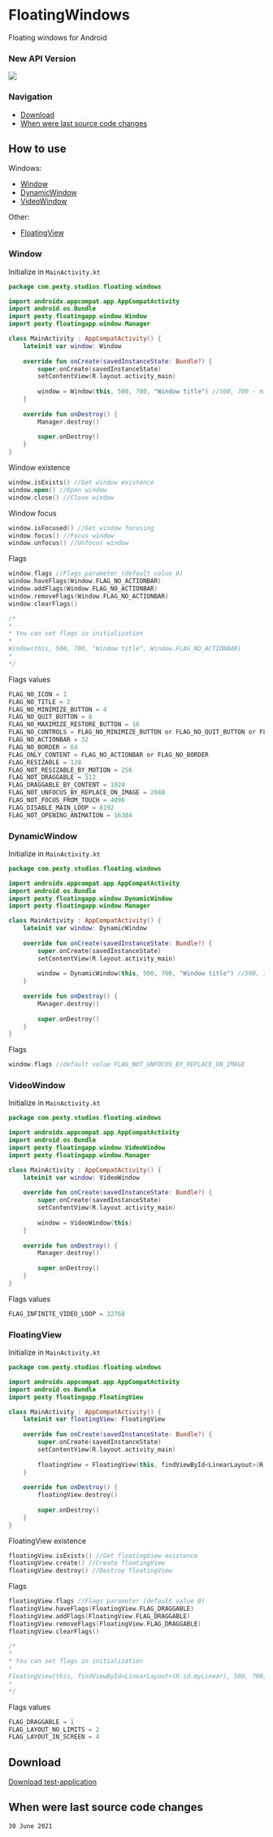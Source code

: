 # FloatingWindows
Floating windows for Android

### New API Version
<a href="https://github.com/teacondemns/AndroidFloatingWindowsEngine">
  <img align="" src="https://github-readme-stats.vercel.app/api/pin/?username=teacondemns&repo=AndroidFloatingWindowsEngine&theme=github_dark" />
</a>

### Navigation
- [Download](#download)
- [When were last source code changes](#when-were-last-source-code-changes)

## How to use
Windows:
- [Window](#window)
- [DynamicWindow](#dynamicwindow)
- [VideoWindow](#videowindow)

Other:
- [FloatingView](#floatingview)

### Window
Initialize in `MainActivity.kt`
```kotlin
package com.pexty.studios.floating.windows

import androidx.appcompat.app.AppCompatActivity
import android.os.Bundle
import pexty.floatingapp.window.Window
import pexty.floatingapp.window.Manager

class MainActivity : AppCompatActivity() {
    lateinit var window: Window
    
    override fun onCreate(savedInstanceState: Bundle?) {
        super.onCreate(savedInstanceState)
        setContentView(R.layout.activity_main)
        
        window = Window(this, 500, 700, "Window title") //500, 700 - minimum window size
    }
    
    override fun onDestroy() {
        Manager.destroy()
    
        super.onDestroy()
    }
}
```
Window existence
```kotlin
window.isExists() //Get window existence
window.open() //Open window
window.close() //Close window
```
Window focus
```kotlin
window.isFocused() //Get window focusing
window.focus() //Focus window
window.unfocus() //Unfocus window
```
Flags
```kotlin
window.flags //Flags parameter (default value 0)
window.haveFlags(Window.FLAG_NO_ACTIONBAR)
window.addFlags(Window.FLAG_NO_ACTIONBAR)
window.removeFlags(Window.FLAG_NO_ACTIONBAR)
window.clearFlags()

/*
*
* You can set flags in initialization
*
Window(this, 500, 700, "Window title", Window.FLAG_NO_ACTIONBAR)
*
*/
```
Flags values
```kotlin
FLAG_NO_ICON = 1
FLAG_NO_TITLE = 2
FLAG_NO_MINIMIZE_BUTTON = 4
FLAG_NO_QUIT_BUTTON = 8
FLAG_NO_MAXIMIZE_RESTORE_BUTTON = 16
FLAG_NO_CONTROLS = FLAG_NO_MINIMIZE_BUTTON or FLAG_NO_QUIT_BUTTON or FLAG_NO_MAXIMIZE_RESTORE_BUTTON
FLAG_NO_ACTIONBAR = 32
FLAG_NO_BORDER = 64
FLAG_ONLY_CONTENT = FLAG_NO_ACTIONBAR or FLAG_NO_BORDER
FLAG_RESIZABLE = 128
FLAG_NOT_RESIZABLE_BY_MOTION = 256
FLAG_NOT_DRAGGABLE = 512
FLAG_DRAGGABLE_BY_CONTENT = 1024
FLAG_NOT_UNFOCUS_BY_REPLACE_ON_IMAGE = 2048
FLAG_NOT_FOCUS_FROM_TOUCH = 4096
FLAG_DISABLE_MAIN_LOOP = 8192
FLAG_NOT_OPENING_ANIMATION = 16384
```
### DynamicWindow
Initialize in `MainActivity.kt`
```kotlin
package com.pexty.studios.floating.windows

import androidx.appcompat.app.AppCompatActivity
import android.os.Bundle
import pexty.floatingapp.window.DynamicWindow
import pexty.floatingapp.window.Manager

class MainActivity : AppCompatActivity() {
    lateinit var window: DynamicWindow
    
    override fun onCreate(savedInstanceState: Bundle?) {
        super.onCreate(savedInstanceState)
        setContentView(R.layout.activity_main)
        
        window = DynamicWindow(this, 500, 700, "Window title") //500, 700 - minimum window size
    }
    
    override fun onDestroy() {
        Manager.destroy()
    
        super.onDestroy()
    }
}
```
Flags
```kotlin
window.flags //default value FLAG_NOT_UNFOCUS_BY_REPLACE_ON_IMAGE
```
### VideoWindow
Initialize in `MainActivity.kt`
```kotlin
package com.pexty.studios.floating.windows

import androidx.appcompat.app.AppCompatActivity
import android.os.Bundle
import pexty.floatingapp.window.VideoWindow
import pexty.floatingapp.window.Manager

class MainActivity : AppCompatActivity() {
    lateinit var window: VideoWindow
    
    override fun onCreate(savedInstanceState: Bundle?) {
        super.onCreate(savedInstanceState)
        setContentView(R.layout.activity_main)
        
        window = VideoWindow(this)
    }
    
    override fun onDestroy() {
        Manager.destroy()
    
        super.onDestroy()
    }
}
```
Flags values
```kotlin
FLAG_INFINITE_VIDEO_LOOP = 32768
```
### FloatingView
Initialize in `MainActivity.kt`
```kotlin
package com.pexty.studios.floating.windows

import androidx.appcompat.app.AppCompatActivity
import android.os.Bundle
import pexty.floatingapp.FloatingView

class MainActivity : AppCompatActivity() {
    lateinit var floatingView: FloatingView
    
    override fun onCreate(savedInstanceState: Bundle?) {
        super.onCreate(savedInstanceState)
        setContentView(R.layout.activity_main)
        
        floatingView = FloatingView(this, findViewById<LinearLayout>(R.id.myLinear), 500, 700) //500, 700 - view size
    }
    
    override fun onDestroy() {
        floatingView.destroy()
    
        super.onDestroy()
    }
}
```
FloatingView existence
```kotlin
floatingView.isExists() //Get floatingView existence
floatingView.create() //Create floatingView
floatingView.destroy() //Destroy floatingView
```
Flags
```kotlin
floatingView.flags //Flags parameter (default value 0)
floatingView.haveFlags(FloatingView.FLAG_DRAGGABLE)
floatingView.addFlags(FloatingView.FLAG_DRAGGABLE)
floatingView.removeFlags(FloatingView.FLAG_DRAGGABLE)
floatingView.clearFlags()

/*
*
* You can set flags in initialization
*
FloatingView(this, findViewById<LinearLayout>(R.id.myLinear), 500, 700, FloatingView.FLAG_DRAGGABLE)
*
*/
```
Flags values
```kotlin
FLAG_DRAGGABLE = 1
FLAG_LAYOUT_NO_LIMITS = 2
FLAG_LAYOUT_IN_SCREEN = 4
```

## Download
[Download test-application](https://cloud.mail.ru/public/PCzA/tFEqetY1e)

## When were last source code changes
`30 June 2021`
